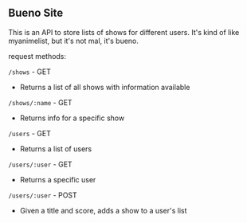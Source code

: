 ## Bueno Site

This is an API to store lists of shows for different users. It's kind of like
myanimelist, but it's not mal, it's bueno.

request methods:

`/shows` - GET
- Returns a list of all shows with information available

`/shows/:name` - GET
- Returns info for a specific show


`/users` - GET
- Returns a list of users

`/users/:user` - GET
- Returns a specific user

`/users/:user` - POST
- Given a title and score, adds a show to a user's list